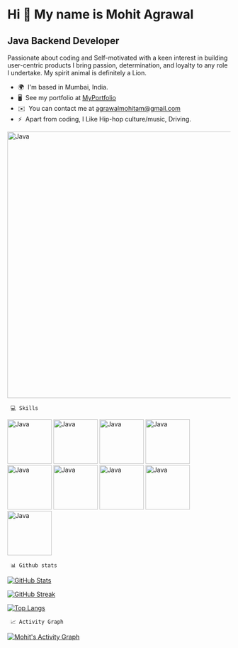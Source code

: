 

<!--
**mohitagrawal22/mohitagrawal22** is a ✨ _special_ ✨ repository because its `README.md` (this file) appears on your GitHub profile.

Here are some ideas to get you started:

- 🔭 I’m currently working on ...
- 🌱 I’m currently learning ...
- 👯 I’m looking to collaborate on ...
- 🤔 I’m looking for help with ...
- 💬 Ask me about ...
- 📫 How to reach me: ...
- 😄 Pronouns: ...
- ⚡ Fun fact: ...
-->





Hi 👋 My name is Mohit Agrawal
==============================

Java Backend Developer
----------------------

Passionate about coding and Self-motivated with a keen interest in building user-centric products I bring passion, determination, and loyalty to any role I undertake. My spirit animal is definitely a Lion.

*   🌍  I'm based in Mumbai, India.
*   🖥️  See my portfolio at [MyPortfolio](https://mohitagrawal22.github.io/)
*   ✉️  You can contact me at [agrawalmohitam@gmail.com](mailto:agrawalmohitam@gmail.com)
*   ⚡  Apart from coding, I Like Hip-hop culture/music, Driving.

<img src="https://user-images.githubusercontent.com/58034490/141353655-b1a69eb8-0c04-4705-ac20-ef71c72ae177.gif" width="900" height="600" alt="Java" />

     💻 Skills

   <p align="left">
  <img src="https://cdn.icon-icons.com/icons2/2415/PNG/512/java_original_wordmark_logo_icon_146459.png" width="100" height="100" alt="Java" />
  <img src="https://user-images.githubusercontent.com/58034490/141354056-7bf12bcc-6ebc-4104-bd4e-d5e24db293f5.gif" width="100" height="100" alt="Java" />
  <img src="https://user-images.githubusercontent.com/58034490/141353058-36c5ef97-420a-4bcf-b871-7ef1cc262e26.png" width="100" height="100" alt="Java" />
  <img src="https://miro.medium.com/max/1400/0*Rplsn6TJYurdICZB.jpg" width="100" height="100" alt="Java" />
  <img src="https://user-images.githubusercontent.com/58034490/141354818-8c186650-e4fa-4463-9690-e8f91893dfa2.gif" width="100" height="100" alt="Java" />
  <img src="https://user-images.githubusercontent.com/58034490/141353054-2350801b-ca74-40c5-87b8-c8e3cb909928.png" width="100" height="100" alt="Java" />  
  <img src="https://user-images.githubusercontent.com/58034490/141353050-4624e02a-84d4-4a97-a533-fd8bae9fd418.png" width="100" height="100" alt="Java" />
  <img src="https://user-images.githubusercontent.com/58034490/141354514-b1d119b6-c960-4eb1-8178-12efd9a1fc83.gif" width="100" height="100" alt="Java" />
  <img src="https://pbs.twimg.com/profile_images/914842431748739072/66NFe2g3.jpg" width="100" height="100" alt="Java" />
  
   <!--This img tag works  <img src="" width="900" height="600" alt="Java" />  -->
          
          

 
     📊 Github stats
   
   <!--  dark, radical, merko, gruvbox, tokyonight, onedark, cobalt, synthwave, highcontrast, dracula    -->
   
    
[    ![GitHub Stats](https://github-readme-stats.vercel.app/api?username=mohitagrawal22&theme=gruvbox)](https://github-readme-stats.vercel.app/api?username=mohitagrawal22&theme=gruvbox")


[![GitHub Streak](https://github-readme-streak-stats.herokuapp.com/?user=mohitagrawal22&theme=gruvbox)](https://git.io/streak-stats)

     
[![Top Langs](https://github-readme-stats.vercel.app/api/top-langs/?username=mohitagrawal22&theme=gruvbox)](https://github.com/mohitagrawal22/github-readme-stats)
     
     
     📈 Activity Graph
    
  <a href="https://github.com/ashutosh00710/github-readme-activity-graph"><img alt="Mohit's Activity Graph" src="https://activity-graph.herokuapp.com/graph/?username=mohitagrawal22&bg_color=000&color=fff&line=00E676&point=fff&hide_border=true" /></a>
     
      
          
